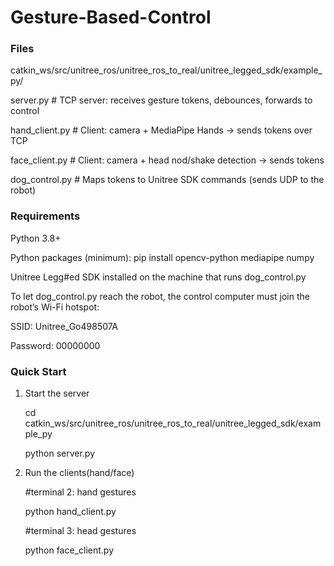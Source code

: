 # Gesture-Based-Control

###  Files

catkin_ws/src/unitree_ros/unitree_ros_to_real/unitree_legged_sdk/example_py/

server.py        # TCP server: receives gesture tokens, debounces, forwards to control

hand_client.py   # Client: camera + MediaPipe Hands → sends tokens over TCP

face_client.py   # Client: camera + head nod/shake detection → sends tokens

dog_control.py   # Maps tokens to Unitree SDK commands (sends UDP to the robot)


###  Requirements

Python 3.8+

Python packages (minimum): pip install opencv-python mediapipe numpy

Unitree Legg#ed SDK installed on the machine that runs dog_control.py

To let dog_control.py reach the robot, the control computer must join the robot’s Wi-Fi hotspot:

SSID: Unitree_Go498507A

Password: 00000000


###  Quick Start

1. Start the server
   
   cd catkin_ws/src/unitree_ros/unitree_ros_to_real/unitree_legged_sdk/example_py
   
   python server.py

3. Run the clients(hand/face)
   
   #terminal 2: hand gestures
   
   python hand_client.py
   
   #terminal 3: head gestures
   
   python face_client.py
   

